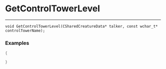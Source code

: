 # GetControlTowerLevel
---
```
void GetControlTowerLevel(CSharedCreatureData* talker, const wchar_t* controlTowerName);
```

### Examples
```cpp - C++
{

}
```
